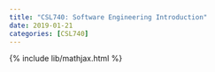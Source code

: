 ```yaml
---
title: "CSL740: Software Engineering Introduction"
date: 2019-01-21
categories: [CSL740]
---
```

{% include lib/mathjax.html %}